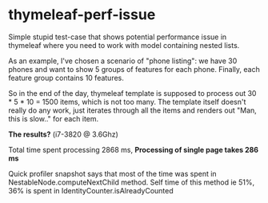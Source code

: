 # thymeleaf-perf-issue

Simple stupid test-case that shows potential performance issue in thymeleaf where you need to work with model containing nested lists.

As an example, I've chosen a scenario of "phone listing": we have 30 phones and want to show 5 groups of features for each phone. Finally, each feature group contains 10 features.

So in the end of the day, thymeleaf template is supposed to process out 30 * 5 * 10 = 1500 items, which is not too many. The template itself doesn't really do any work, just iterates through all the items and renders out "<span>Man, this is slow..</span>" for each item.

**The results?** (i7-3820 @ 3.6Ghz)

Total time spent processing 2868 ms, **Processing of single page takes 286 ms**

Quick profiler snapshot says that most of the time was spent in NestableNode.computeNextChild method. Self time of this method ie 51%, 36% is spent in IdentityCounter.isAlreadyCounted
